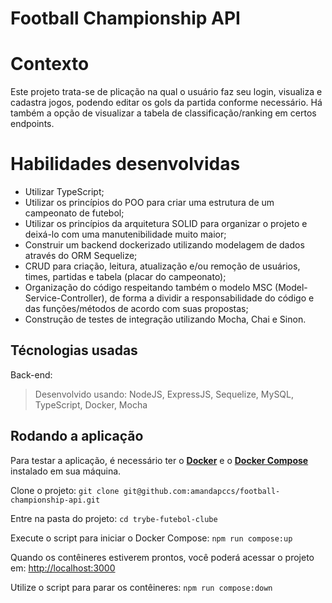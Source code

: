 # Football Championship API

# Contexto
Este projeto trata-se de plicação na qual o usuário faz seu login, visualiza e cadastra jogos, podendo editar os gols da partida conforme necessário. Há também a opção de visualizar a tabela de classificação/ranking em certos endpoints.

# Habilidades desenvolvidas
- Utilizar TypeScript;
- Utilizar os princípios do POO para criar uma estrutura de um campeonato de futebol;
- Utilizar os princípios da arquitetura SOLID para organizar o projeto e deixá-lo com uma manutenibilidade muito maior;
- Construir um backend dockerizado utilizando modelagem de dados através do ORM Sequelize;
- CRUD para criação, leitura, atualização e/ou remoção de usuários, times, partidas e tabela (placar do campeonato);
- Organização do código respeitando também o modelo MSC (Model-Service-Controller), de forma a dividir a responsabilidade do código e das funções/métodos de acordo com suas propostas;
- Construção de testes de integração utilizando Mocha, Chai e Sinon.

## Técnologias usadas
Back-end:
> Desenvolvido usando: NodeJS, ExpressJS, Sequelize, MySQL, TypeScript, Docker, Mocha

## Rodando a aplicação
Para testar a aplicação, é necessário ter o [**Docker**](https://www.docker.com/) e o [**Docker Compose**](https://docs.docker.com/compose/) instalado em sua máquina.

Clone o projeto:
`git clone git@github.com:amandapccs/football-championship-api.git`

Entre na pasta do projeto:
`cd trybe-futebol-clube`

Execute o script para iniciar o Docker Compose:
`npm run compose:up`

Quando os contêineres estiverem prontos, você poderá acessar o projeto em: <http://localhost:3000>

Utilize o script para parar os contêineres:
`npm run compose:down`

